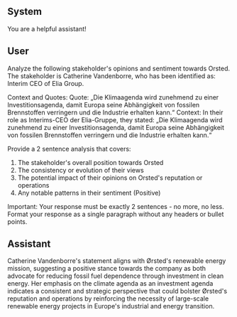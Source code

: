 ## System

You are a helpful assistant!

## User


Analyze the following stakeholder's opinions and sentiment towards Orsted. The stakeholder is Catherine Vandenborre, who has been identified as: Interim CEO of Elia Group.

Context and Quotes:
Quote: „Die Klimaagenda wird zunehmend zu einer Investitionsagenda, damit Europa seine Abhängigkeit von fossilen Brennstoffen verringern und die Industrie erhalten kann.“
Context: In their role as Interims-CEO der Elia-Gruppe, they stated: „Die Klimaagenda wird zunehmend zu einer Investitionsagenda, damit Europa seine Abhängigkeit von fossilen Brennstoffen verringern und die Industrie erhalten kann.“

Provide a 2 sentence analysis that covers:
1. The stakeholder's overall position towards Orsted
2. The consistency or evolution of their views
3. The potential impact of their opinions on Orsted's reputation or operations
4. Any notable patterns in their sentiment (Positive)

Important: Your response must be exactly 2 sentences - no more, no less.
Format your response as a single paragraph without any headers or bullet points.


## Assistant

Catherine Vandenborre's statement aligns with Ørsted's renewable energy mission, suggesting a positive stance towards the company as both advocate for reducing fossil fuel dependence through investment in clean energy. Her emphasis on the climate agenda as an investment agenda indicates a consistent and strategic perspective that could bolster Ørsted's reputation and operations by reinforcing the necessity of large-scale renewable energy projects in Europe's industrial and energy transition.

